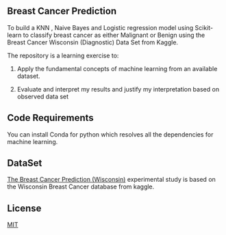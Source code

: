 
## Breast Cancer Prediction

To build a KNN , Naive Bayes and Logistic regression model using Scikit-learn to classify breast cancer as either Malignant or Benign using the Breast Cancer Wisconsin (Diagnostic) Data Set from Kaggle. 


The repository is a learning exercise to:

1. Apply the fundamental concepts of machine learning from an available dataset.

2. Evaluate and interpret my results and justify my interpretation based on observed data set

## Code Requirements
You can install Conda for python which resolves all the dependencies for machine learning.



## DataSet

[The Breast Cancer Prediction (Wisconsin)](https://www.kaggle.com/datasets/uciml/breast-cancer-wisconsin-data)
experimental study is based on the Wisconsin Breast Cancer database from kaggle.


## License

[MIT](https://choosealicense.com/licenses/mit/)

